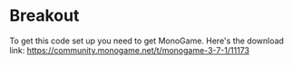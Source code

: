 # Breakout

To get this code set up you need to get MonoGame. Here's the download link: https://community.monogame.net/t/monogame-3-7-1/11173

